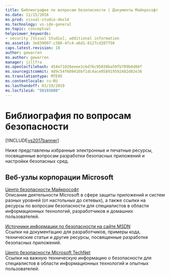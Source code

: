 ```yaml
---
title: Библиография по вопросам безопасности | Документы Майкрософт
ms.date: 11/15/2016
ms.prod: visual-studio-dev14
ms.technology: vs-ide-general
ms.topic: conceptual
helpviewer_keywords:
- security [Visual Studio], additional information
ms.assetid: 3e839007-c388-4fc4-a6d1-8127cd207750
caps.latest.revision: 18
author: gewarren
ms.author: gewarren
manager: jillfra
ms.openlocfilehash: 454e71026eeee3cbd76c95038ba59fb709b8d88f
ms.sourcegitcommit: 4d9c54f689416bf1dc4ace058919592482d02e36
ms.translationtype: MTE95
ms.contentlocale: ru-RU
ms.lasthandoff: 03/19/2019
ms.locfileid: "58193680"
---
```

# <a name="security-bibliography"></a>Библиография по вопросам безопасности
[!INCLUDE[vs2017banner](../includes/vs2017banner.md)]

Ниже представлены избранные электронные и печатные ресурсы, посвященные вопросам разработки безопасных приложений и настройки безопасных сред.  
  
## <a name="microsoft-web-sites"></a>Веб-узлы корпорации Microsoft  
 [Центр безопасности Майкрософт](https://www.microsoft.com/security)  
 Описание деятельности Microsoft в сфере защиты приложений и систем разных уровней (от настольных до сетевых), а также ссылки на ресурсы по вопросам безопасности для специалистов в области информационных технологий, разработчиков и домашних пользователей.  
  
 [Источники информации по безопасности на сайте MSDN](https://www.microsoft.com/msrc?rtc=1)  
 Ссылки на документацию для разработчиков, примеры кода, технические статьи и другие ресурсы, посвященные разработке безопасных приложений.  
  
 [Центр безопасности Microsoft TechNet](https://www.microsoft.com/securityengineering)  
 Ссылки на важную техническую информацию о безопасности для специалистов в области информационных технологий и опытных пользователей.
